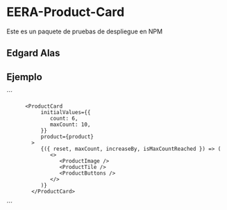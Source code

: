 # EERA-Product-Card

Este es un paquete de pruebas de despliegue en NPM

## Edgard Alas

## Ejemplo

´´´

          <ProductCard
               initialValues={{
                  count: 6,
                  maxCount: 10,
               }}
               product={product}
            >
               {({ reset, maxCount, increaseBy, isMaxCountReached }) => (
                  <>
                     <ProductImage />
                     <ProductTile />
                     <ProductButtons />
                  </>
               )}
            </ProductCard>

´´´
